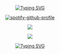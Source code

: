 <div align="center">
<a href="https://git.io/typing-svg"><img src="https://readme-typing-svg.demolab.com?font=Homemade+Apple&size=18&pause=1000&color=81EDF7&width=435&lines=heyyyy!+and+welcome+to+my+github+place." alt="Typing SVG" /></a> <p>
  
[![spotify-github-profile](https://spotify-github-profile.kittinanx.com/api/view?uid=31xe4agh6dmnx4qejpvivisatr6e&cover_image=true&theme=natemoo-re&show_offline=false&background_color=121212&interchange=false&bar_color=ccfff9&bar_color_cover=false)](https://github.com/kittinan/spotify-github-profile)
  
![](https://komarev.com/ghpvc/?username=diadelamigo&style=plastic&label=hey+there&color=7de1ff)

![](https://64.media.tumblr.com/5e7a4d68a895838a22f97a72bb07d7e9/58cc4714dcb2b9c1-bf/s1280x1920/4e44483f7a92c3cc8516df43eb4956e186a75bea.jpg) <p>

<a href="https://git.io/typing-svg"><img src="https://readme-typing-svg.demolab.com?font=Homemade+Apple&size=18&pause=1000&color=81EDF7&width=435&lines=you+can+check+my+links+in+my+profile!" alt="Typing SVG" /></a>

</div>
